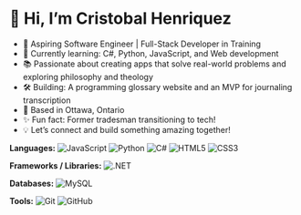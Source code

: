 # 👋 Hi, I’m Cristobal Henriquez
- 🚀 Aspiring Software Engineer | Full-Stack Developer in Training
- 🌱 Currently learning: C#, Python, JavaScript, and Web development 
- 📚 Passionate about creating apps that solve real-world problems and exploring philosophy and theology
- 🛠️ Building: A programming glossary website and an MVP for journaling transcription
- 📍 Based in Ottawa, Ontario
- ✨ Fun fact: Former tradesman transitioning to tech!
- 💡 Let’s connect and build something amazing together!

**Languages:**
![JavaScript](https://img.shields.io/badge/-JavaScript-F7DF1E?logo=javascript&logoColor=black)
![Python](https://img.shields.io/badge/-Python-3776AB?logo=python&logoColor=white)
![C#](https://img.shields.io/badge/-C%23-239120?logo=c-sharp&logoColor=white)
![HTML5](https://img.shields.io/badge/-HTML5-E34F26?logo=html5&logoColor=white)
![CSS3](https://img.shields.io/badge/-CSS3-1572B6?logo=css3&logoColor=white)


**Frameworks / Libraries:**
![.NET](https://img.shields.io/badge/-.NET-512BD4?logo=.net&logoColor=white)

**Databases:**
![MySQL](https://img.shields.io/badge/-MySQL-4479A1?logo=mysql&logoColor=white)

**Tools:**
![Git](https://img.shields.io/badge/-Git-F05032?logo=git&logoColor=white)
![GitHub](https://img.shields.io/badge/-GitHub-181717?logo=github&logoColor=white)
<!---
Tobal001/Tobal001 is a ✨ special ✨ repository because its `README.md` (this file) appears on your GitHub profile.
You can click the Preview link to take a look at your changes.
--->
